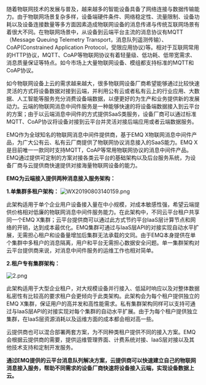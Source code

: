 随着物联网技术的发展与普及，越来越多的智能设备具备了网络连接与数据传输能力。由于物联网场景复杂多样，设备端硬件条件、网络稳定性、流量限制、设备功耗以及设备连接数量等多方面因素造成物联网设备的消息传递与传统互联网场景有着很大不同。在物联网场景中，从设备到云端平台主流的消息协议有MQTT（Message Queuing Telemetry Transport，消息队列遥测传输）、CoAP(Constrained Application Protocol，受限应用协议)等。相对于互联网常用的HTTP协议，MQTT、CoAP等物联网协议有着轻量级、低功耗、低带宽需求、消息质量保证等特点。如今市场上大量物联网设备、模组都支持标准的MQTT和CoAP协议。

如今物联网设备上云的需求越来越大，很多物联网设备厂商希望能够通过比较快速灵活的方式将设备数据对接到云端，并利用公有云或者私有云上的行业应用、大数据、人工智能等服务充分消费设备端数据，以便更好的为生产和业务提供新的发展动力。云端的物联网消息中间件服务是一种能够快速的将设备端数据接入到云平台的方案；由于以云端消息中间件的方式提供SaaS类服务，设备厂商可以通过标准MQTT、CoAP协议将设备对接到云平台并灵活对接后端应用或者云端数据服务。

EMQ作为全球知名的物联网消息中间件提供商，基于EMQ X物联网消息中间件产品，为广大公有云、私有云厂商提供了物联网协议消息接入的SaaS能力。EMQ X是目前唯一一款同时支持MQTT，CoAP等常用物联网协议的消息中间件产品。 EMQ通过提供可定制的方案对接各类云平台的基础架构以及后台服务系统，为设备厂商与云提供商快速提供对接海量物联网设备的能力。

**EMQ为云端接入提供两种消息接入服务架构：**

**1.单集群多租户架构：**
![WX20190803140159.png](https://static.emqx.net/images/2db64b7080eb5b19766770eec507a9c7.png)

此架构适用于单个企业用户设备接入量在中小规模，对成本敏感性强，希望云端提供价格相对低廉的物联网消息中间件服务能力。在此架构中，不同云平台租户共享同一个EMQ X集群；云平台提供商可以通过此方式节约平台IaaS层计算节点和网络的开销，达到成本最优化。EMQ集群可通过与IaaS层API的对接实现自动水平扩展，无需担心租户和设备量增加后集群无法承载的文同。由于EMQ本身提供在单个集群中多租户的消息隔离，用户和平台无需担心数据安全问题。单一集群架构对云平台提供商来说，对消息中间件服务的运维工作也相对简单。

**2.租户专有集群架构：**

![2.png](https://static.emqx.net/images/6f674de17d204c6676c9319c1b9def56.png)

此架构适用于大型企业租户，对大规模设备并行接入、低延时响应以及对整体数据私密性有比较高的要求租户会更倾向于此类架构。此架构会为每个租户提供独立的EMQ X集群，保证用户的高并发和高性能需求。私有集群架构同样可以支持可通过与IaaS层API的对接实现对每个集群的自动水平扩展。由于为每个租户提供独立集群，在IaaS层资源消耗以及运维方面的成本都会相对高一些。

云提供商也可以混合部署两套方案，为不同种类租户提供不同的接入方案。EMQ 会根据云提供商的需要，提供运维管理界面、计费系统对接、IaaS层对接以及其他技术支持和定制开发服务。

**通过EMQ提供的云平台消息队列解决方案，云提供商可以快速建立自己的物联网消息接入服务，帮助不同需求的设备厂商快速将设备接入云端，实现设备数据上云。**
